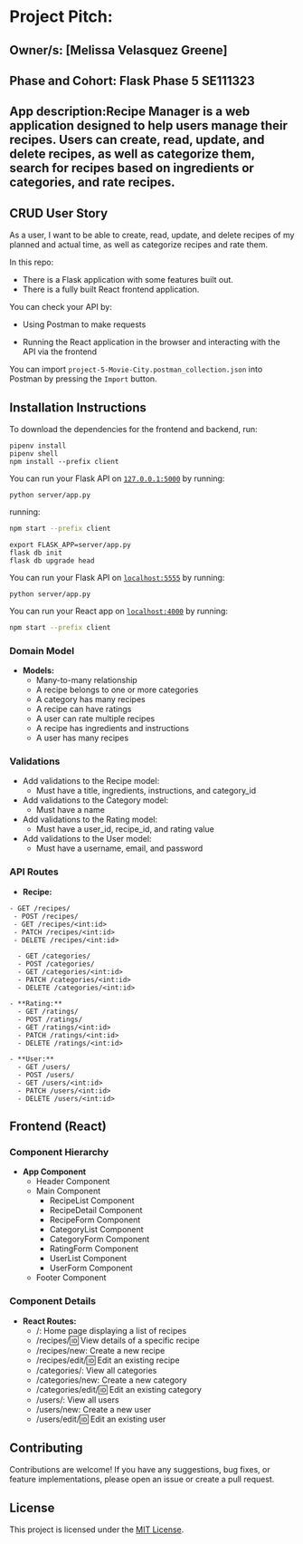 
# Project Pitch:

## Owner/s: [Melissa Velasquez Greene]

## Phase and Cohort: Flask Phase 5 SE111323

## App description:Recipe Manager is a web application designed to help users manage their recipes. Users can create, read, update, and delete recipes, as well as categorize them, search for recipes based on ingredients or categories, and rate recipes.

## CRUD User Story

As a user, I want to be able to create, read, update, and delete recipes of my planned and actual time, as well as categorize recipes and rate them.

In this repo:

- There is a Flask application with some features built out.
- There is a fully built React frontend application.

You can check your API by:

- Using Postman to make requests

- Running the React application in the browser and interacting with the API via
  the frontend

You can import `project-5-Movie-City.postman_collection.json` into Postman by
pressing the `Import` button.

## Installation Instructions

To download the dependencies for the frontend and backend, run:

```console
pipenv install
pipenv shell
npm install --prefix client
```

You can run your Flask API on [`127.0.0.1:5000`](http://127.0.0.1:5000/) by
running:

```console
python server/app.py
```

running:

```sh
npm start --prefix client
```

```console
export FLASK_APP=server/app.py
flask db init
flask db upgrade head
```
You can run your Flask API on [`localhost:5555`](http://localhost:5555) by
running:

```console
python server/app.py
```

You can run your React app on [`localhost:4000`](http://localhost:4000) by
running:

```sh
npm start --prefix client
```

### Domain Model

- **Models:**
  - Many-to-many relationship
  - A recipe belongs to one or more categories
  - A category has many recipes
  - A recipe can have ratings
  - A user can rate multiple recipes
  - A recipe has ingredients and instructions
  - A user has many recipes

### Validations

- Add validations to the Recipe model:
  - Must have a title, ingredients, instructions, and category_id
- Add validations to the Category model:
  - Must have a name
- Add validations to the Rating model:
  - Must have a user_id, recipe_id, and rating value
- Add validations to the User model:
  - Must have a username, email, and password


### API Routes

- **Recipe:**
 ```
- GET /recipes/
  - POST /recipes/
  - GET /recipes/<int:id>
  - PATCH /recipes/<int:id>
  - DELETE /recipes/<int:id>
```
  
``` - **Category:**
  - GET /categories/
  - POST /categories/
  - GET /categories/<int:id>
  - PATCH /categories/<int:id>
  - DELETE /categories/<int:id>
```
  
```
- **Rating:**
  - GET /ratings/
  - POST /ratings/
  - GET /ratings/<int:id>
  - PATCH /ratings/<int:id>
  - DELETE /ratings/<int:id>
```

```
- **User:**
  - GET /users/
  - POST /users/
  - GET /users/<int:id>
  - PATCH /users/<int:id>
  - DELETE /users/<int:id>
```

## Frontend (React)

### Component Hierarchy

- **App Component**
  - Header Component
  - Main Component
    - RecipeList Component
    - RecipeDetail Component
    - RecipeForm Component
    - CategoryList Component
    - CategoryForm Component
    - RatingForm Component
    - UserList Component
    - UserForm Component
  - Footer Component

### Component Details

- **React Routes:**
  - /: Home page displaying a list of recipes
  - /recipes/:id: View details of a specific recipe
  - /recipes/new: Create a new recipe
  - /recipes/edit/:id: Edit an existing recipe
  - /categories/: View all categories
  - /categories/new: Create a new category
  - /categories/edit/:id: Edit an existing category
  - /users/: View all users
  - /users/new: Create a new user
  - /users/edit/:id: Edit an existing user

## Contributing

Contributions are welcome! If you have any suggestions, bug fixes, or feature implementations, please open an issue or create a pull request.

## License

This project is licensed under the [MIT License](https://opensource.org/licenses/MIT).



